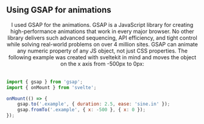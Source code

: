 ## Using GSAP for animations

<div align="center" style="margin-bottom: 2rem;">
    I used GSAP for the animations. GSAP is a JavaScript library for creating high-performance animations that work in every major browser. No other library delivers such advanced sequencing, API efficiency, and tight control while solving real-world problems on over 4 million sites. GSAP can animate any numeric property of any JS object, not just CSS properties. The following example was created with sveltekit in mind and moves the object on the x axis from -500px to 0px:
</div>

```js
import { gsap } from 'gsap';
import { onMount } from 'svelte';

onMount(() => {
	gsap.to('.example', { duration: 2.5, ease: 'sine.in' });
	gsap.fromTo('.example', { x: -500 }, { x: 0 });
});
```
